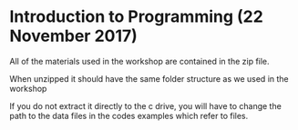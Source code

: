 # Introduction to Programming (22 November 2017)
All of the materials used in the workshop are contained in the zip file.

When unzipped it should have the same folder structure as we used in the workshop

If you do not extract it directly to the c drive, you will have to change the path to the data files in the codes examples which refer to files.
